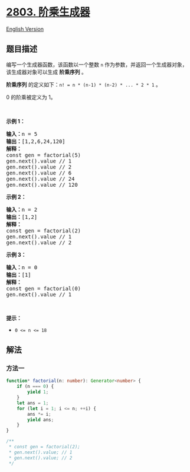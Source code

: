 # [2803. 阶乘生成器](https://leetcode.cn/problems/factorial-generator)

[English Version](/solution/2800-2899/2803.Factorial%20Generator/README_EN.md)

<!-- tags: -->

## 题目描述

<!-- 这里写题目描述 -->

<p>编写一个生成器函数，该函数以一个整数 <code>n</code> 作为参数，并返回一个生成器对象，该生成器对象可以生成 <strong>阶乘序列</strong> 。</p>

<p><strong>阶乘序列</strong> 的定义如下：<code>n! = n * (n-1) * (n-2) * ... * 2 * 1</code>&nbsp;。</p>

<p>0 的阶乘被定义为 1。</p>

<p>&nbsp;</p>

<p><strong class="example">示例 1：</strong></p>

<pre>
<b>输入：</b>n = 5
<b>输出：</b>[1,2,6,24,120]
<b>解释：</b>
const gen = factorial(5)
gen.next().value // 1
gen.next().value // 2
gen.next().value // 6
gen.next().value // 24
gen.next().value // 120
</pre>

<p><strong class="example">示例 2：</strong></p>

<pre>
<b>输入：</b>n = 2
<b>输出：</b>[1,2]
<b>解释：</b>
const gen = factorial(2) 
gen.next().value // 1 
gen.next().value // 2 
</pre>

<p><strong class="example">示例 3：</strong></p>

<pre>
<b>输入：</b>n = 0
<b>输出：</b>[1]
<b>解释：</b>
const gen = factorial(0) 
gen.next().value // 1 
</pre>

<p>&nbsp;</p>

<p><strong>提示：</strong></p>

<ul>
	<li><code>0 &lt;= n &lt;= 18</code></li>
</ul>

## 解法

### 方法一

<!-- tabs:start -->

```ts
function* factorial(n: number): Generator<number> {
    if (n === 0) {
        yield 1;
    }
    let ans = 1;
    for (let i = 1; i <= n; ++i) {
        ans *= i;
        yield ans;
    }
}

/**
 * const gen = factorial(2);
 * gen.next().value; // 1
 * gen.next().value; // 2
 */
```

<!-- tabs:end -->

<!-- end -->
